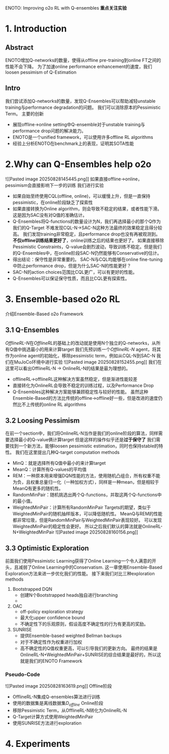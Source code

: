 ENOTO: Improving o2o RL with Q-ensembles
**重点关注实验**
# 1. Introduction
## Abstract
ENOTO增加Q-networks的数量，使得从offline pre-training到online FT之间的性能不会下降。
为了加速online performance enhancement的速度，我们loosen pessimism of Q-Estimation
## Intro
我们尝试添加Q-networks的数量，发现Q-Ensembles可以帮助减轻unstable training与performance degradation的问题。
我们可以消除原本的Pessimistic Term。
主要的创新
- 展现offline$\rightarrow$online setting中Q-ensemble对于unstable training与performance drop问题的解决能力。
- ENOTO是一个unified framework，可以使用许多offline RL algorithms
- 经验上分析ENOTO在benchmark上的表现，证明其SOTA性能
# 2.Why can Q-Ensembles help o2o
![[Pasted image 20250828145445.png]]
如果直接offline->online，pessimism会直接影响下一步的训练
我们进行实验
- 如果自始至终使用CQL(offline, online)，可以缓慢上升，但是一直保持pessimistic，在online阶段缺乏了探索性
- 如果直接转换为Online algorithm，则会导致不稳定的结果，或者性能下滑。这是因为SAC没有对Q值的准确估计。
- Q-Ensembles将Q-functions的数量设计为N，我们再选择最小的那个Q作为我们的Q-Target
不难发现CQL-N->SAC-N这种方法最终的效果稳定且得分较高。
我们发现training非常稳定，且performance drop也没有再被观测到。
**不仅offline训练结果更好了**，online训练之后的结果也更好了。
如果直接移除Pessimistic Constraints，Q-value会剧烈波动，导致训练不稳定。但是我们的Q-Ensembles中，在online阶段SAC-N仍然能够有Conservative的估计。
- 得出结论：保守性是非常重要的。
SAC-N与CQL均能够在online fine-tuning中防止performance drop，但是为什么SAC-N的性能更好？
- SAC-N的action choices范围比CQL更广，可以有更好的性能。
- Q-Ensembles可以保证保守性质，而且比CQL更有探索性。
# 3. Ensemble-based o2o RL
介绍Ensemble-Based o2o Framework
## 3.1 Q-Ensembles
*OfflineRL-N*在*OfflineRL*的基础上的改动就是使用N个独立的Q-networks，从所有Q值中挑选最小的用来计算target
我们先预训练一个*OfflineRL-N* agent，将其作为online agent的初始化，移除pessimistic term，例如从CQL-N到SAC-N
我们在MuJoCo环境中进行实验
![[Pasted image 20250828152455.png]]
我们在这里可以看出OfflineRL-N -> OnlineRL-N的结果是最为理想的。
- offlineRL->offlineRL这种解决方案虽然稳定，但是渐进性能较差
- 直接转化为OnlineRL会导致不稳定的训练过程，以及Performance Drop
- Q-Ensembles这种解决方案能够兼顾稳定性与较好的性能。
虽然这种Ensemble-Based的方法比传统的offline->offline好一些，但是改进的速度仍然比不上传统的online RL algorithms
## 3.2 Loosing Pessimism
在前一个section中，我们将OnlineRL-N当作是我们的online阶段的算法，同样需要选择最小的Q-value俩计算target
但是这样的操作似乎还是**过于保守了**
我们需要找到一个新方法，能够loosen pessimistic estimation，同时也保持stable的特性。
我们在这里提出几种Q-target computation methods
- MinQ：就是选择所有Q值中最小的来计算target
- MeanQ：计算所有Q-values的平均值
- REM：一种原本用来增强DQN性能的方法，使用随机凸组合，所有权重不能为负，且权重总量归一化（一种加权方式），同样是一种mean，但是相较于MeanQ有更多的随机性。
- RandomMinPair：随机挑选出两个Q-functions，并取这两个Q-functions中的最小值。
- WeightedMinPair：计算所有RandomMinPair Targets的期望，类似于WeightedMinPair的随机抽样版本，可以降低随机性。
MeanQ与REM的性能都非常垃圾，但是RandomMinPair与WeightedMinPair表现较好。
可以发现WeightedMinPair的稳定性会更好。
所以之后我们默认的算法就是OnlineRL-N+WeightedMinPair
![[Pasted image 20250828160156.png]]
## 3.3 Optimistic Exploration
前面我们使用Pessimistic Learning获得了Online Learning一个令人满意的开头，且减弱了Online Learning中的Conservatism.
这一章使用Ensemble-Based Exploration方法来进一步优化我们的性能。
接下来我们对比三种exploration methods
1. Bootstrapped DQN
	 - 创建N个Bootstrapped heads独自进行branching
	 - 
2. OAC
	- off-policy exploration strategy
	- 最大化upper confidence bound
	- 不确定性下的乐观原则，假设高度不确定性的行为有更高的奖励。
3. SUNRISE
	- 提供Ensemble-based weighted Bellman backups
	- 对于不确定性作为权重进行加权
	- 高不确定性的Q值权重更高，可以引导我们的更新方向。
最终的结果是OnlineRL-N+WeightedMinPair+SUNRISE的综合结果是最好的，所以这就是我们的ENOTO Framework
### Pseudo-Code
![[Pasted image 20250828163619.png]]
Offline阶段
- OfflineRL-N集成Q-ensembles算法进行训练
- 使用的数据集是离线数据集$D_{offline}$
Online阶段
- 移除Pessimistic Term，从OfflineRL-N转化为OnlineRL-N
- Q-Target计算方式使用WeightedMinPair
- 使用SUNRISE方法进行exploration
# 4. Experiments
